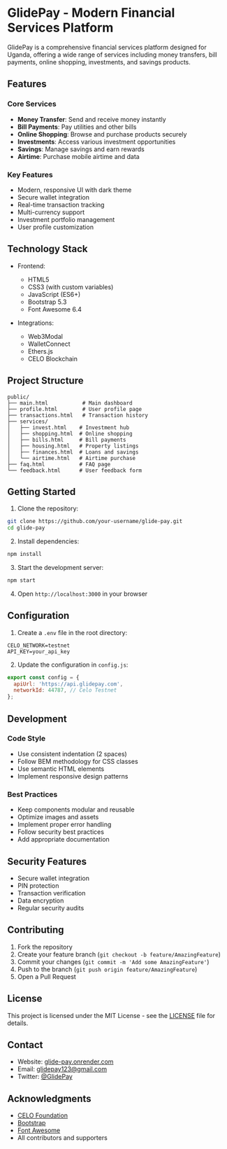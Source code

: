 # GlidePay - Modern Financial Services Platform

GlidePay is a comprehensive financial services platform designed for Uganda, offering a wide range of services including money transfers, bill payments, online shopping, investments, and savings products.

## Features

### Core Services
- **Money Transfer**: Send and receive money instantly
- **Bill Payments**: Pay utilities and other bills
- **Online Shopping**: Browse and purchase products securely
- **Investments**: Access various investment opportunities
- **Savings**: Manage savings and earn rewards
- **Airtime**: Purchase mobile airtime and data

### Key Features
- Modern, responsive UI with dark theme
- Secure wallet integration
- Real-time transaction tracking
- Multi-currency support
- Investment portfolio management
- User profile customization

## Technology Stack

- Frontend:
  - HTML5
  - CSS3 (with custom variables)
  - JavaScript (ES6+)
  - Bootstrap 5.3
  - Font Awesome 6.4

- Integrations:
  - Web3Modal
  - WalletConnect
  - Ethers.js
  - CELO Blockchain

## Project Structure

```
public/
├── main.html           # Main dashboard
├── profile.html        # User profile page
├── transactions.html   # Transaction history
├── services/
│   ├── invest.html    # Investment hub
│   ├── shopping.html  # Online shopping
│   ├── bills.html     # Bill payments
│   ├── housing.html   # Property listings
│   ├── finances.html  # Loans and savings
│   └── airtime.html   # Airtime purchase
├── faq.html           # FAQ page
└── feedback.html      # User feedback form
```

## Getting Started

1. Clone the repository:
```bash
git clone https://github.com/your-username/glide-pay.git
cd glide-pay
```

2. Install dependencies:
```bash
npm install
```

3. Start the development server:
```bash
npm start
```

4. Open `http://localhost:3000` in your browser

## Configuration

1. Create a `.env` file in the root directory:
```env
CELO_NETWORK=testnet
API_KEY=your_api_key
```

2. Update the configuration in `config.js`:
```javascript
export const config = {
  apiUrl: 'https://api.glidepay.com',
  networkId: 44787, // Celo Testnet
};
```

## Development

### Code Style
- Use consistent indentation (2 spaces)
- Follow BEM methodology for CSS classes
- Use semantic HTML elements
- Implement responsive design patterns

### Best Practices
- Keep components modular and reusable
- Optimize images and assets
- Implement proper error handling
- Follow security best practices
- Add appropriate documentation

## Security Features

- Secure wallet integration
- PIN protection
- Transaction verification
- Data encryption
- Regular security audits

## Contributing

1. Fork the repository
2. Create your feature branch (`git checkout -b feature/AmazingFeature`)
3. Commit your changes (`git commit -m 'Add some AmazingFeature'`)
4. Push to the branch (`git push origin feature/AmazingFeature`)
5. Open a Pull Request

## License

This project is licensed under the MIT License - see the [LICENSE](LICENSE) file for details.

## Contact

- Website: [glide-pay.onrender.com](https://glide-pay.onrender.com)
- Email: glidepay123@gmail.com
- Twitter: [@GlidePay](https://twitter.com/GlidePay)

## Acknowledgments

- [CELO Foundation](https://celo.org)
- [Bootstrap](https://getbootstrap.com)
- [Font Awesome](https://fontawesome.com)
- All contributors and supporters 